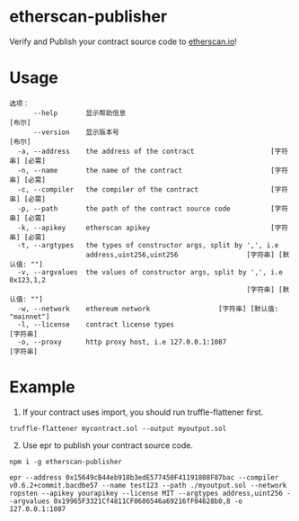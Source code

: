 # etherscan-publisher
Verify and Publish your contract source code to [etherscan.io](https://etherscan.io)!

# Usage
```
选项：
      --help       显示帮助信息                                           [布尔]
      --version    显示版本号                                             [布尔]
  -a, --address    the address of the contract                   [字符串] [必需]
  -n, --name       the name of the contract                      [字符串] [必需]
  -c, --compiler   the compiler of the contract                  [字符串] [必需]
  -p, --path       the path of the contract source code          [字符串] [必需]
  -k, --apikey     etherscan apikey                              [字符串] [必需]
  -t, --argtypes   the types of constructor args, split by ',', i.e
                   address,uint256,uint256                 [字符串] [默认值: ""]
  -v, --argvalues  the values of constructor args, split by ',', i.e 0x123,1,2
                                                           [字符串] [默认值: ""]
  -w, --network    ethereum network                 [字符串] [默认值: "mainnet"]
  -l, --license    contract license types                               [字符串]
  -o, --proxy      http proxy host, i.e 127.0.0.1:1087                  [字符串]
```

# Example
1. If your contract uses import, you should run truffle-flattener first.
```
truffle-flattener mycontract.sol --output myoutput.sol
```
2. Use epr to publish your contract source code.
```
npm i -g etherscan-publisher

epr --address 0x15649cB44eb918b3edE577450F41191808F87bac --compiler v0.6.2+commit.bacdbe57 --name test123 --path ./myoutput.sol --network ropsten --apikey yourapikey --license MIT --argtypes address,uint256 --argvalues 0x19965F3321Cf4811CF0686546a69216fF04628b0,8 -o 127.0.0.1:1087

```